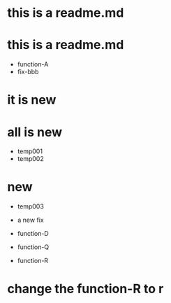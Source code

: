 # this is a readme.md
# this is a readme.md
- function-A
- fix-bbb

# it is new
# all is new

- temp001
- temp002

# new
- temp003
- a new fix

- function-D

- function-Q

- function-R

# change the function-R to r